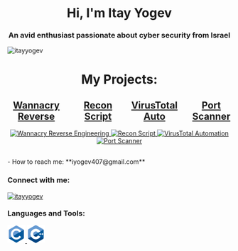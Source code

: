 <h1 align="center">Hi, I'm Itay Yogev</h1>
<h3 align="center">An avid enthusiast passionate about cyber security from Israel</h3>

<p align="left" style="margin-bottom: 15px;">
  <img src="https://komarev.com/ghpvc/?username=itayyogev&label=Profile%20views&color=0e75b6&style=flat" alt="itayyogev" />
</p>

<h1 align="center">My Projects:</h1>

<h2 align="center" style="display: flex; justify-content: space-between; gap: 30px;"> 
  <a href="https://github.com/ItayYogev/Wannacry-Reverse-Engineering">Wannacry Reverse</a>
  <a href="https://github.com/ItayYogev/Reconnaissance-Script-Bash-">Recon Script</a>
  <a href="https://github.com/ItayYogev/VirusTotal-Automation">VirusTotal Auto</a>
  <a href="https://github.com/ItayYogev/Port-Scanner">Port Scanner</a>
</h2>

<p align="center" style="margin-bottom: 30px;">
  <a href="https://github.com/ItayYogev/Wannacry-Reverse-Engineering">
    <img src="https://www.novabackup.com/hs-fs/hubfs/WannaCry.jpg?width=679&name=WannaCry.jpg" width="200" height="200" alt="Wannacry Reverse Engineering">
  </a>
  <a href="https://github.com/ItayYogev/Reconnaissance-Script-Bash-">
    <img src="https://i.ytimg.com/vi/H2JQGGuIK58/hqdefault.jpg" width="200" height="200" alt="Recon Script">
  </a>
  <a href="https://github.com/ItayYogev/VirusTotal-Automation">
    <img src="https://i.ytimg.com/vi/jOJwiqcLIEc/maxresdefault.jpg" width="200" height="200" alt="VirusTotal Automation">
  </a>
  <a href="https://github.com/ItayYogev/Port-Scanner">
    <img src="https://i.ytimg.com/vi/8sPoMcsnlSg/maxresdefault.jpg" width="200" height="200" alt="Port Scanner">
  </a>
</p>

<p align="left" style="margin-bottom: 15px;">- How to reach me: **iyogev407@gmail.com**</p>

<h3 align="left">Connect with me:</h3>
<p align="left">
  <a href="https://linkedin.com/in/itayyogev" target="blank">
    <img align="center" src="https://raw.githubusercontent.com/rahuldkjain/github-profile-readme-generator/master/src/images/icons/Social/linked-in-alt.svg" alt="itayyogev" height="30" width="40" />
  </a>
</p>

<h3 align="left" style="margin-top: 20px;">Languages and Tools:</h3>
<p align="left">
  <a href="https://www.cprogramming.com/" target="_blank" rel="noreferrer">
    <img src="https://raw.githubusercontent.com/devicons/devicon/master/icons/c/c-original.svg" alt="c" width="40" height="40"/>
  </a>
  <a href="https://www.w3schools.com/cpp/" target="_blank" rel="noreferrer">
    <img src="https://raw.githubusercontent.com/devicons/devicon/master/icons/cplusplus/cplusplus-original.svg" alt="cplusplus" width="40" height="40"/>
  </a>
</p>
